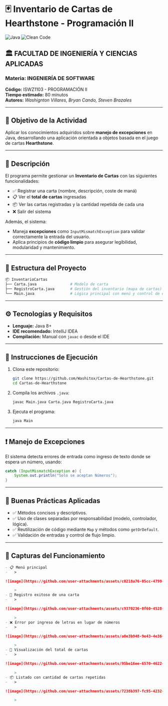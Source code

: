 # 🃏 Inventario de Cartas de Hearthstone - Programación II

![Java](https://img.shields.io/badge/Java-ED8B00?style=for-the-badge&logo=java&logoColor=white)
![Clean Code](https://img.shields.io/badge/Clean%20Code-Principles-brightgreen?style=for-the-badge)

## 🏛 FACULTAD DE INGENIERÍA Y CIENCIAS APLICADAS

### Materia: INGENIERÍA DE SOFTWARE  
**Código:** ISWZ1103 - PROGRAMACIÓN II  
**Tiempo estimado:** 80 minutos  
**Autores:** *Washignton Villares, Bryan Cando, Steven Brazales*  

---

## 🎯 Objetivo de la Actividad

Aplicar los conocimientos adquiridos sobre **manejo de excepciones** en Java, desarrollando una aplicación orientada a objetos basada en el juego de cartas **Hearthstone**.

---

## 📝 Descripción

El programa permite gestionar un **Inventario de Cartas** con las siguientes funcionalidades:

- ✅ Registrar una carta (nombre, descripción, coste de maná)
- 📋 Ver el **total de cartas** ingresadas
- 📦 Ver las cartas registradas y la cantidad repetida de cada una
- ❌ Salir del sistema

Además, el sistema:

- Maneja **excepciones** como `InputMismatchException` para validar correctamente la entrada del usuario.
- Aplica principios de **código limpio** para asegurar legibilidad, modularidad y mantenimiento.

---

## 📂 Estructura del Proyecto

```bash
📦 InventarioCartas
├── Carta.java               # Modelo de carta
├── RegistroCarta.java       # Gestión del inventario (mapa de cartas)
└── Main.java                # Lógica principal con menú y control de excepciones
```

---

## ⚙️ Tecnologías y Requisitos

- **Lenguaje:** Java 8+
- **IDE recomendado:** IntelliJ IDEA
- **Compilación:** Manual con `javac` o desde el IDE

---

## 🧪 Instrucciones de Ejecución

1. Clona este repositorio:
   ```bash
   git clone https://github.com/Washitox/Cartas-de-Hearthstone.git
   cd Cartas-de-Hearthstone
   ```

2. Compila los archivos `.java`:
   ```bash
   javac Main.java Carta.java RegistroCarta.java
   ```

3. Ejecuta el programa:
   ```bash
   java Main
   ```

---

## ❗ Manejo de Excepciones

El sistema detecta errores de entrada como ingreso de texto donde se espera un número, usando:

```java
catch (InputMismatchException e) {
    System.out.println("Solo se aceptan Números");
}
```

---

## 🧼 Buenas Prácticas Aplicadas

- ✅ Métodos concisos y descriptivos.
- ✅ Uso de clases separadas por responsabilidad (modelo, controlador, lógica).
- ✅ Reutilización de código mediante `Map` y métodos como `getOrDefault`.
- ✅ Validación de entradas y control de flujo limpio.

---

## 📸 Capturas del Funcionamiento  


```markdown
- 📋 Menú principal
-   >

![image](https://github.com/user-attachments/assets/c0218a76-05cc-4799-a172-0de6f4173099)

    >
- 📝 Registro exitoso de una carta
-   >

![image](https://github.com/user-attachments/assets/c9370236-0f60-4528-ba64-20da29de8832)

    >
- ❌ Error por ingreso de letras en lugar de números
-   >

![image](https://github.com/user-attachments/assets/a0e3b948-9e43-4e36-a506-d97d38b2ae6c)

    >  
- 🔢 Visualización del total de cartas
-   >

![image](https://github.com/user-attachments/assets/95be16ee-6570-4622-9f98-1f02406c457b)

    >
- 📦 Listado con cantidad de cartas repetidas
-   >

![image](https://github.com/user-attachments/assets/7238b397-fc95-4232-b7d0-a972247699a5)

    >
```

